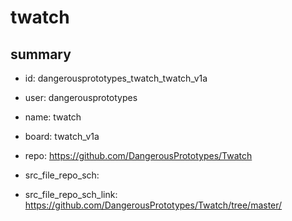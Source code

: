 # twatch
 
## summary 
* id: dangerousprototypes_twatch_twatch_v1a
* user: dangerousprototypes
* name: twatch
* board: twatch_v1a
* repo: https://github.com/DangerousPrototypes/Twatch



* src_file_repo_sch: 
* src_file_repo_sch_link: https://github.com/DangerousPrototypes/Twatch/tree/master/





